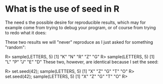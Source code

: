 # What is the use of seed in R  

The need s the possible desire for reproducible results, which may for example come from trying to debug your program, or of course from trying to redo what it does:

These two results we will "never" reproduce as I just asked for something "random":

R> sample(LETTERS, 5)
[1] "K" "N" "R" "Z" "G"
R> sample(LETTERS, 5)
[1] "L" "P" "J" "E" "D"
These two, however, are identical because I set the seed:

R> set.seed(42); sample(LETTERS, 5)
[1] "X" "Z" "G" "T" "O"
R> set.seed(42); sample(LETTERS, 5)
[1] "X" "Z" "G" "T" "O"
R>   
